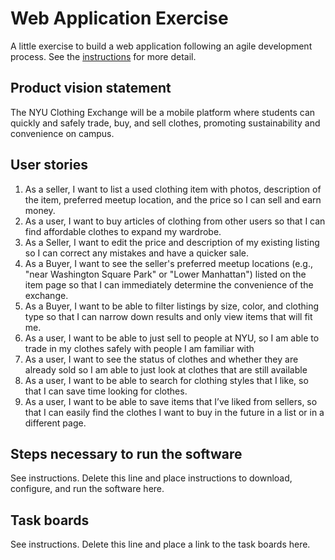 # Web Application Exercise

A little exercise to build a web application following an agile development process. See the [instructions](instructions.md) for more detail.

## Product vision statement

The NYU Clothing Exchange will be a mobile platform where students can quickly and safely trade, buy, and sell clothes, promoting sustainability and convenience on campus.

## User stories

1. As a seller, I want to list a used clothing item with photos, description of the item, preferred meetup location, and the price so I can sell and earn money.
2. As a user, I want to buy articles of clothing from other users so that I can find affordable clothes to expand my wardrobe.
3. As a Seller, I want to edit the price and description of my existing listing so I can correct any mistakes and have a quicker sale.
4. As a Buyer, I want to see the seller's preferred meetup locations (e.g., "near Washington Square Park" or "Lower Manhattan") listed on the item page so that I can immediately determine the convenience of the exchange.
6. As a Buyer, I want to be able to filter listings by size, color, and clothing type so that I can narrow down results and only view items that will fit me.
7. As a user, I want to be able to just sell to people at NYU, so I am able to trade in my clothes safely with people I am familiar with
8. As a user, I want to see the status of clothes and whether they are already sold so I am able to just look at clothes that are still available
9. As a user, I want to be able to search for clothing styles that I like, so that I can save time looking for clothes.
10. As a user, I want to be able to save items that I’ve liked from sellers, so that I can easily find the clothes I want to buy in the future in a list or in a different page.


## Steps necessary to run the software

See instructions. Delete this line and place instructions to download, configure, and run the software here.

## Task boards

See instructions. Delete this line and place a link to the task boards here.
